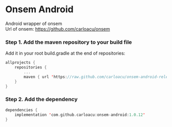 Onsem Android
=============

Android wrapper of onsem<br/>
Url of onsem: https://github.com/carloacu/onsem

### Step 1. Add the maven repository to your build file
Add it in your root build.gradle at the end of repositories:
```Kotlin
allprojects {
    repositories {
        ...
        maven { url 'https://raw.github.com/carloacu/onsem-android-releases/master' }
    }
}
```

### Step 2. Add the dependency
```Kotlin
dependencies {
    implementation 'com.github.carloacu:onsem-android:1.0.12'
}
```
